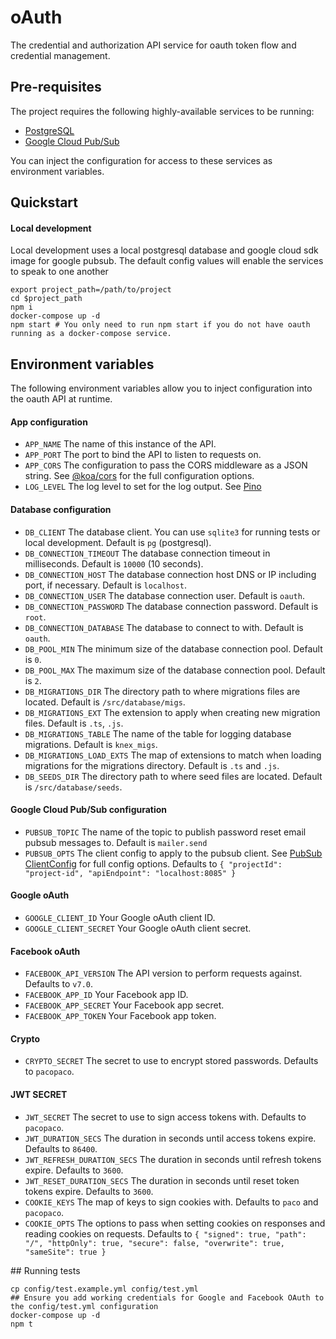 # oAuth

The credential and authorization API service for oauth token flow and credential management.

## Pre-requisites

The project requires the following highly-available services to be running:

  * [PostgreSQL](https://www.postgresql.org/)
  * [Google Cloud Pub/Sub](https://cloud.google.com/pubsub)

You can inject the configuration for access to these services as environment variables.

## Quickstart

#### Local development

Local development uses a local postgresql database and google cloud sdk image for google pubsub. The default config
values will enable the services to speak to one another

```
export project_path=/path/to/project
cd $project_path
npm i
docker-compose up -d
npm start # You only need to run npm start if you do not have oauth running as a docker-compose service.
```

## Environment variables

The following environment variables allow you to inject configuration into the oauth API at runtime.

#### App configuration
  * `APP_NAME`
    The name of this instance of the API.
  * `APP_PORT`
    The port to bind the API to listen to requests on.
  * `APP_CORS`
    The configuration to pass the CORS middleware as a JSON string. See [@koa/cors](https://github.com/koajs/cors) for the full configuration options.
  * `LOG_LEVEL`
    The log level to set for the log output. See [Pino](https://github.com/pinojs/pino)

#### Database configuration
  * `DB_CLIENT`
    The database client. You can use `sqlite3` for running tests or local development. Default is `pg` (postgresql).
  * `DB_CONNECTION_TIMEOUT`
    The database connection timeout in milliseconds. Default is `10000` (10 seconds).
  * `DB_CONNECTION_HOST`
    The database connection host DNS or IP including port, if necessary. Default is `localhost`.
  * `DB_CONNECTION_USER`
    The database connection user. Default is `oauth`.
  * `DB_CONNECTION_PASSWORD`
    The database connection password. Default is `root`.
  * `DB_CONNECTION_DATABASE`
    The database to connect to with. Default is `oauth`.
  * `DB_POOL_MIN`
    The minimum size of the database connection pool. Default is `0`.
  * `DB_POOL_MAX`
    The maximum size of the database connection pool. Default is `2`.
  * `DB_MIGRATIONS_DIR`
    The directory path to where migrations files are located. Default is `/src/database/migs`.
  * `DB_MIGRATIONS_EXT`
    The extension to apply when creating new migration files. Default is `.ts`, `.js`.
  * `DB_MIGRATIONS_TABLE`
    The name of the table for logging database migrations. Default is `knex_migs`.
  * `DB_MIGRATIONS_LOAD_EXTS`
    The map of extensions to match when loading migrations for the migrations directory. Default is `.ts` and `.js`.
  * `DB_SEEDS_DIR`
    The directory path to where seed files are located. Default is `/src/database/seeds`.

#### Google Cloud Pub/Sub configuration
  * `PUBSUB_TOPIC`
    The name of the topic to publish password reset email pubsub messages to. Default is `mailer.send`
  * `PUBSUB_OPTS`
    The client config to apply to the pubsub client. See [PubSub ClientConfig](https://googleapis.dev/nodejs/pubsub/latest/global.html#ClientConfig) for full config options. Defaults to `{ "projectId": "project-id", "apiEndpoint": "localhost:8085" }`

#### Google oAuth
  * `GOOGLE_CLIENT_ID`
    Your Google oAuth client ID.
  * `GOOGLE_CLIENT_SECRET`
    Your Google oAuth client secret.

#### Facebook oAuth
  * `FACEBOOK_API_VERSION`
    The API version to perform requests against. Defaults to `v7.0`.
  * `FACEBOOK_APP_ID`
    Your Facebook app ID.
  * `FACEBOOK_APP_SECRET`
    Your Facebook app secret.
  * `FACEBOOK_APP_TOKEN`
    Your Facebook app token.

#### Crypto
  * `CRYPTO_SECRET`
    The secret to use to encrypt stored passwords. Defaults to `pacopaco`.

#### JWT SECRET
  * `JWT_SECRET`
    The secret to use to sign access tokens with. Defaults to `pacopaco`.
  * `JWT_DURATION_SECS`
    The duration in seconds until access tokens expire. Defaults to `86400`.
  * `JWT_REFRESH_DURATION_SECS`
    The duration in seconds until refresh tokens expire. Defaults to `3600`.
  * `JWT_RESET_DURATION_SECS`
    The duration in seconds until reset token tokens expire. Defaults to `3600`.
  * `COOKIE_KEYS`
    The map of keys to sign cookies with. Defaults to `paco` and `pacopaco`.
  * `COOKIE_OPTS`
    The options to pass when setting cookies on responses and reading cookies on requests. Defaults to `{ "signed": true, "path": "/", "httpOnly": true, "secure": false, "overwrite": true, "sameSite": true }`

## Running tests

```
cp config/test.example.yml config/test.yml
## Ensure you add working credentials for Google and Facebook OAuth to the config/test.yml configuration
docker-compose up -d
npm t
```